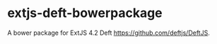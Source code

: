 extjs-deft-bowerpackage
=======================

A bower package for ExtJS 4.2 Deft  https://github.com/deftjs/DeftJS.
